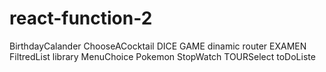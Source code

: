 # react-function-2
BirthdayCalander
ChooseACocktail
DICE GAME
dinamic router
EXAMEN
FiltredList
library
MenuChoice
Pokemon
StopWatch
TOURSelect
toDoListe

